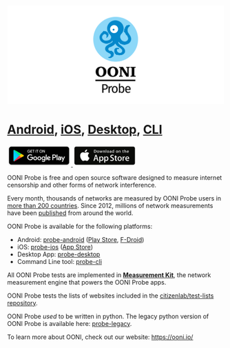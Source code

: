 ![OONI Probe](images/OONIProbeLogo.png)

# [Android](/ooni/probe-android), [iOS](/ooni/probe-ios), [Desktop](/ooni/probe-desktop), [CLI](/ooni/probe-cli)

<div align="left">

<a href='https://play.google.com/store/apps/details?id=org.openobservatory.ooniprobe'>
<img alt='Get it on Google Play' src='images/play-store-badge.png' height="50px"/>
</a>

<a href="https://itunes.apple.com/us/app/ooni-probe/id1199566366?mt=8">
<img src="images/app-store-badge.png" height="50px" />
</a>

</div>

OONI Probe is free and open source software designed to measure internet
censorship and other forms of network interference.

Every month, thousands of networks are measured by OONI Probe users in [more than 200 countries](https://api.ooni.io/stats). Since 2012, millions of network measurements have been [published](https://ooni.io/data/) from around the world.

OONI Probe is available for the following platforms:

* Android: [probe-android](https://github.com/ooni/probe-android) ([Play Store](https://play.google.com/store/apps/details?id=org.openobservatory.ooniprobe), [F-Droid](https://f-droid.org/repository/browse/?fdid=org.openobservatory.ooniprobe))
* iOS: [probe-ios](https://github.com/ooni/probe-ios) ([App Store](https://itunes.apple.com/us/app/id1199566366))
* Desktop App: [probe-desktop](https://github.com/ooni/probe-desktop)
* Command Line tool: [probe-cli](https://github.com/ooni/probe-cli)

All OONI Probe tests are implemented in **[Measurement Kit](https://github.com/measurement-kit/measurement-kit)**, the network measurement engine that powers the OONI Probe apps.

OONI Probe tests the lists of websites included in the [citizenlab/test-lists repository](https://github.com/citizenlab/test-lists/).

OONI Probe *used* to be written in python. The legacy python version of OONI Probe is available here: [probe-legacy](https://github.com/ooni/probe-legacy).

To learn more about OONI, check out our website: https://ooni.io/
